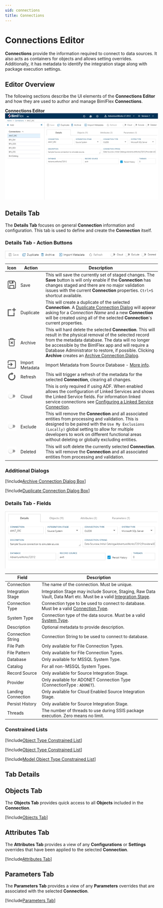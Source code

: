 ```yaml
---
uid: connections
title: Connections
---
```

# Connections Editor

**Connections** provide the information required to connect to data sources. It also acts as containers for objects and allows setting overrides. Additionally, it has metadata to identify the integration stage along with package execution settings.

## Editor Overview

The following sections describe the UI elements of the **Connections Editor** and how they are used to author and manage BimlFlex **Connections**.

**Connections Editor**  
<img
    src="images/bimlflex-app-editor-connections.png"
    class="border-image"
    title="Connections Editor"
/>

## Details Tab

The **Details Tab** focuses on general **Connection** information and configuration.  This tab is used to define and create the **Connection** itself.

### Details Tab - Action Buttons

<img
    src="images/bimlflex-app-editor-connections-actions.png"
    class="border-image"
    title="Connections Editor Actions"
/>

| Icon | Action | Description |
|--- |--- |--- |
| <div class="icon-col m-5"><img src="images/svg-icons/save.svg"/></div> | Save | This will save the currently set of staged changes.  The **Save** button is will only enable if the **Connection** has changes staged and there are no major validation issues with the current **Connection** properties.  `Ctrl+S` shortcut available. |
| <div class="icon-col m-5"><img src="images/svg-icons/duplicate-objects.svg" /></div> | Duplicate | This will create a duplicate of the selected **Connection**.  A [Duplicate Connection Dialog](#duplicate-connection-dialog-box) will appear asking for a *Connection Name* and a new **Connection** will be created using all of the selected **Connection**'s current properties. |
|<div class="icon-col m-5"><img src="images/svg-icons/archive-delete.svg" /></div> | Archive | This will hard delete the selected **Connection**.  This will result in the physical removal of the selected record from the metadata database.  The data will no longer be accessible by the BimlFlex app and will require a Database Administrator to restore, if possible. Clicking **Archive** creates an [Archive Connection Dialog](#archive-connection-dialog-box). |
| <div class="icon-col m-5"><img src="images/svg-icons/import-metadata.svg"/></div> | Import Metadata | Import Metadata from Source Database - [More info](../concepts/importing-metadata.md). |
| <div class="icon-col m-5"><img src="images/svg-icons/refresh.svg" /></div> | Refresh | This will trigger a refresh of the metadata for the selected **Connection**, clearing all changes. |
| <div class="icon-col m-5"><img src="images/bimlflex-app-action-switch.png" /></div> | Cloud | This is only required if using ADF.  When enabled allows the configuration of Linked Services and shows the Linked Service fields. For information linked service connections see [Configuring a Linked Service Connection](create-linked-service-connection.md). |
| <div class="icon-col m-5"><img src="images/bimlflex-app-action-switch.png" /></div> | Exclude | This will remove the **Connection** and all associated entities from processing and validation.  This is designed to be paired with the `Use My Exclusions (Locally)` global setting to allow for multiple developers to work on different functional areas without deleting or globally excluding entities. |
| <div class="icon-col m-5"><img src="images/bimlflex-app-action-switch.png" /></div> | Deleted | This will soft delete the currently selected **Connection**.  This will remove the **Connection** and all associated entities from processing and validation. |

[//]: # (TODO: Connection String Editor document an link from Connection String Field)

### Additional Dialogs

[!include[Archive Connection Dialog Box](_dialog-archive-connection-single.md)]

[!include[Duplicate Connection Dialog Box](_dialog-duplicate-connection.md)]

### Details Tab - Fields

<img
    src="images/bimlflex-app-editor-connections-fields.png"
    class="border-image"
    title="Objects Editor Fields"
/>

| Field | Description |
|-|-|
| Connection | The name of the connection. Must be unique. |
| Integration Stage | Integration Stage may include Source, Staging, Raw Data Vault, Data Mart etc.  Must be a valid [Integration Stage](#Integration-Stages). |
| Connection Type | Connection type to be used to connect to database.  Must be a valid [Connection Type](#Connection-Types). |
| System Type | Connection type of the data source.  Must be a valid [System Type](#System-Types). |
| Description | Optional metadata to provide description. |
| Connection String | Connection String to be used to connect to database. |
| File Path | Only available for File Connection Types. |
| File Pattern | Only available for File Connection Types. |
| Database | Only available for MSSQL System Type. |
| Catalog | For all non-MSSQL System Types. |
| Record Source | Only available for Source Integration Stage. |
| Provider | Only available for ADONET Connection Type (ConnectionType : `ADONET`). |
| Landing Connection | Only available for Cloud Enabled Source Integration Stage. |
| Persist History | Only available for Source Integration Stage. |
| Threads | The number of threads to use during SSIS package execution.  Zero means no limit. |

### Constrained Lists

[!include[Object Type Constrained List](_enum-integration-stage.md)]

[!include[Object Type Constrained List](_enum-connection-type.md)]

[!include[Model Object Type Constrained List](_enum-system-type.md)]

## Tab Details

## Objects Tab

The **Objects Tab** provides quick access to all **Objects** included in the **Connection**.

[!include[Objects Tab](_tab-objects.md)]

## Attributes Tab

The **Attributes Tab** provides a view of any **Configurations** or **Settings** overrides that have been applied to the selected **Connection**.  

[!include[Attributes Tab](_tab-attributes.md)]

## Parameters Tab

The **Parameters Tab** provides a view of any **Parameters** overrides that are associated with the selected **Connection**.  

[!include[Parameters Tab](_tab-parameters.md)]
